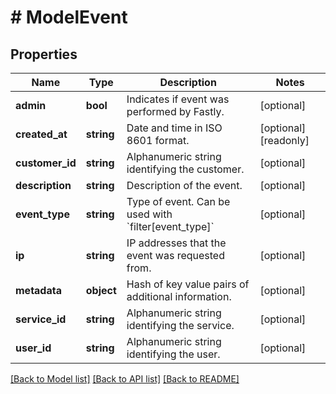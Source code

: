 # # ModelEvent

## Properties

Name | Type | Description | Notes
------------ | ------------- | ------------- | -------------
**admin** | **bool** | Indicates if event was performed by Fastly. | [optional]
**created_at** | **string** | Date and time in ISO 8601 format. | [optional] [readonly]
**customer_id** | **string** | Alphanumeric string identifying the customer. | [optional]
**description** | **string** | Description of the event. | [optional]
**event_type** | **string** | Type of event. Can be used with &#x60;filter[event_type]&#x60; | [optional]
**ip** | **string** | IP addresses that the event was requested from. | [optional]
**metadata** | **object** | Hash of key value pairs of additional information. | [optional]
**service_id** | **string** | Alphanumeric string identifying the service. | [optional]
**user_id** | **string** | Alphanumeric string identifying the user. | [optional]

[[Back to Model list]](../../README.md#models) [[Back to API list]](../../README.md#endpoints) [[Back to README]](../../README.md)
